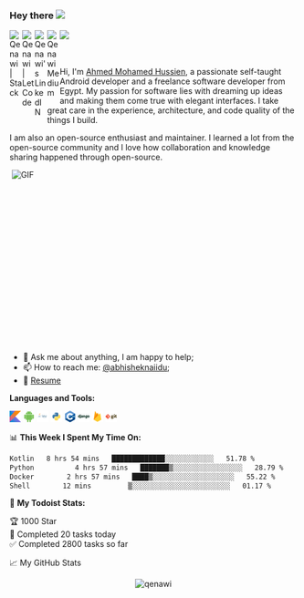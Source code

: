 ### Hey there <img src="https://media.giphy.com/media/hvRJCLFzcasrR4ia7z/giphy.gif" width="25px">
<a href="https://stackoverflow.com/users/8332839/ahmed-mohamed-hussien">
  <img align="left" alt="Qenawi | Stack" width="22px" src="https://cdn.sstatic.net/Sites/stackoverflow/Img/apple-touch-icon@2.png?v=73d79a89bded" />
</a>
<a href="https://leetcode.com/qenawi-cs">
  <img align="left" alt="Qenawi | LetCode" width="22px" src="https://media-exp1.licdn.com/dms/image/C4E0BAQFvx45x7j4Zhg/company-logo_200_200/0/1519864832328?e=2159024400&v=beta&t=bn7GubuOuUXMKQ6YZxs23WZMabMviFMT7grLqM6_TC0" />
</a>
<a href="https://www.linkedin.com/in/ahmed-mohamed-qenawi-803b73136">
  <img align="left" alt="Qenawi's LinkedIN" width="22px" src="https://raw.githubusercontent.com/peterthehan/peterthehan/master/assets/linkedin.svg" />
</a>
<a href="https://medium.com/@Qenawi">
  <img align="left" alt="Qenawi Medium" width="22px" src="https://cdn0.iconfinder.com/data/icons/social-media-2092/100/social-62-512.png" />
</a>

![](https://visitor-badge.glitch.me/badge?page_id=qenawi.qenawi)

<br />

Hi, I'm [Ahmed Mohamed Hussien](https://blog.abhisheknaidu.tech/), a passionate self-taught Android  developer and a freelance software developer from Egypt. My passion for software lies with dreaming up ideas and making them come true with elegant interfaces. I take great care in the experience, architecture, and code quality of the things I build.

I am also an open-source enthusiast and maintainer. I learned a lot from the open-source community and I love how collaboration and knowledge sharing happened through open-source.


  <img align="right" alt="GIF" src="https://github.com/abhisheknaiidu/abhisheknaiidu/blob/master/code.gif?raw=true" width="500" height="320" />
  
- 💬 Ask me about anything, I am happy to help;
- 📫 How to reach me: [@abhisheknaiidu](https://twitter.com/abhisheknaiidu);
- 📝 [Resume](https://drive.google.com/file/d/186ledj5PMY2damRWGpOrxYQZ2xSKjKD_/view)

**Languages and Tools:**  

<code><img height="20" src="https://raw.githubusercontent.com/github/explore/80688e429a7d4ef2fca1e82350fe8e3517d3494d/topics/kotlin/kotlin.png"></code>
<code><img height="20" src="https://raw.githubusercontent.com/github/explore/80688e429a7d4ef2fca1e82350fe8e3517d3494d/topics/android/android.png"></code>
<code><img height="20" src="https://raw.githubusercontent.com/github/explore/80688e429a7d4ef2fca1e82350fe8e3517d3494d/topics/java/java.png"></code>
<code><img height="20" src="https://raw.githubusercontent.com/github/explore/5c058a388828bb5fde0bcafd4bc867b5bb3f26f3/topics/python/python.png"></code>
<code><img height="20" src="https://raw.githubusercontent.com/github/explore/80688e429a7d4ef2fca1e82350fe8e3517d3494d/topics/cpp/cpp.png"></code>
<code><img height="20" src="https://raw.githubusercontent.com/github/explore/80688e429a7d4ef2fca1e82350fe8e3517d3494d/topics/django/django.png"></code>
<code><img height="20" src="https://raw.githubusercontent.com/github/explore/80688e429a7d4ef2fca1e82350fe8e3517d3494d/topics/firebase/firebase.png"></code>
<code><img height="20" src="https://raw.githubusercontent.com/github/explore/80688e429a7d4ef2fca1e82350fe8e3517d3494d/topics/git/git.png"></code>

📊 **This Week I Spent My Time On:**
<!--START_SECTION:waka-->
```text
Kotlin   8 hrs 54 mins   █████████████░░░░░░░░░░░░   51.78 % 
Python          4 hrs 57 mins   ███████▒░░░░░░░░░░░░░░░░░   28.79 % 
Docker        2 hrs 57 mins   ████▒░░░░░░░░░░░░░░░░░░░░   55.22 % 
Shell        12 mins         ▒░░░░░░░░░░░░░░░░░░░░░░░░   01.17 % 
```
<!--END_SECTION:waka-->



🚧 **My Todoist Stats:**
<!-- TODO-IST:START -->
🏆  1000 Star           
🌸  Completed 20 tasks today           
✅  Completed 2800 tasks so far           
<!-- TODO-IST:END -->


📈 My GitHub Stats

<p align="center"> <img src="https://github-readme-stats.vercel.app/api?username=qenawi&show_icons=true&theme=gotham" alt="qenawi" />




